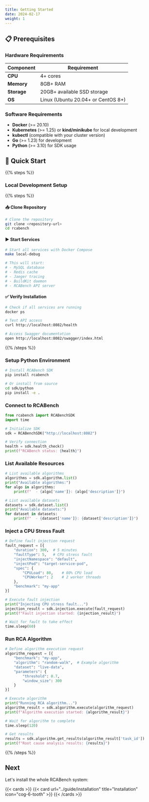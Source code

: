 ```yaml
---
title: Getting Started
date: 2024-02-17
weight: 1
---
```


## 📋 Prerequisites

### Hardware Requirements

| Component   | Requirement                        |
| ----------- | ---------------------------------- |
| **CPU**     | 4+ cores                           |
| **Memory**  | 8GB+ RAM                           |
| **Storage** | 20GB+ available SSD storage        |
| **OS**      | Linux (Ubuntu 20.04+ or CentOS 8+) |

### Software Requirements

- **Docker** (>= 20.10)
- **Kubernetes** (>= 1.25) or **kind/minikube** for local development
- **kubectl** (compatible with your cluster version)
- **Go** (>= 1.23) for development
- **Python** (>= 3.10) for SDK usage

## 🚀 Quick Start

{{% steps %}}

### Local Development Setup

{{% steps %}}

#### 📥 Clone Repository

```bash
# Clone the repository
git clone <repository-url>
cd rcabench
```

#### ▶️ Start Services

```bash
# Start all services with Docker Compose
make local-debug

# This will start:
# - MySQL database
# - Redis cache
# - Jaeger tracing
# - BuildKit daemon
# - RCABench API server
```

#### ✅ Verify Installation

```bash
# Check if all services are running
docker ps

# Test API access
curl http://localhost:8082/health

# Access Swagger documentation
open http://localhost:8082/swagger/index.html
```

{{% /steps %}}

### Setup Python Environment

```bash
# Install RCABench SDK
pip install rcabench

# Or install from source
cd sdk/python
pip install -e .
```

### Connect to RCABench

```python
from rcabench import RCABenchSDK
import time

# Initialize SDK
sdk = RCABenchSDK("http://localhost:8082")

# Verify connection
health = sdk.health_check()
print(f"RCABench status: {health}")
```

### List Available Resources

```python
# List available algorithms
algorithms = sdk.algorithm.list()
print("Available algorithms:")
for algo in algorithms:
    print(f"  - {algo['name']}: {algo['description']}")

# List available datasets
datasets = sdk.dataset.list()
print("Available datasets:")
for dataset in datasets:
    print(f"  - {dataset['name']}: {dataset['description']}")
```

### Inject a CPU Stress Fault

```python
# Define fault injection request
fault_request = [{
    "duration": 300,  # 5 minutes
    "faultType": 5,   # CPU stress fault
    "injectNamespace": "default",
    "injectPod": "target-service-pod",
    "spec": {
        "CPULoad": 80,    # 80% CPU load
        "CPUWorker": 2    # 2 worker threads
    },
    "benchmark": "my-app"
}]

# Execute fault injection
print("Injecting CPU stress fault...")
injection_result = sdk.injection.execute(fault_request)
print(f"Fault injection started: {injection_result}")

# Wait for fault to take effect
time.sleep(60)
```

### Run RCA Algorithm

```python
# Define algorithm execution request
algorithm_request = [{
    "benchmark": "my-app",
    "algorithm": "random-walk",  # Example algorithm
    "dataset": "live-data",
    "parameters": {
        "threshold": 0.7,
        "window_size": 300
    }
}]

# Execute algorithm
print("Running RCA algorithm...")
algorithm_result = sdk.algorithm.execute(algorithm_request)
print(f"Algorithm execution started: {algorithm_result}")

# Wait for algorithm to complete
time.sleep(120)

# Get results
results = sdk.algorithm.get_results(algorithm_result['task_id'])
print(f"Root cause analysis results: {results}")
```

{{% /steps %}}

## Next

Let's install the whole RCABench system:

{{< cards >}}
{{< card url="../guide/installation" title="Installation" icon="cog-6-tooth" >}}
{{< /cards >}}

```

```
